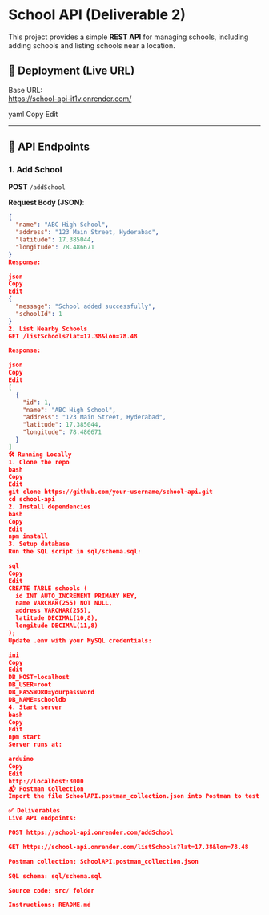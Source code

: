 # School API (Deliverable 2)

This project provides a simple **REST API** for managing schools, including adding schools and listing schools near a location.  

## 🚀 Deployment (Live URL)

Base URL:  
https://school-api-it1v.onrender.com/

yaml
Copy
Edit

---

## 📌 API Endpoints

### 1. Add School
**POST** `/addSchool`

**Request Body (JSON)**:
```json
{
  "name": "ABC High School",
  "address": "123 Main Street, Hyderabad",
  "latitude": 17.385044,
  "longitude": 78.486671
}
Response:

json
Copy
Edit
{
  "message": "School added successfully",
  "schoolId": 1
}
2. List Nearby Schools
GET /listSchools?lat=17.38&lon=78.48

Response:

json
Copy
Edit
[
  {
    "id": 1,
    "name": "ABC High School",
    "address": "123 Main Street, Hyderabad",
    "latitude": 17.385044,
    "longitude": 78.486671
  }
]
🛠️ Running Locally
1. Clone the repo
bash
Copy
Edit
git clone https://github.com/your-username/school-api.git
cd school-api
2. Install dependencies
bash
Copy
Edit
npm install
3. Setup database
Run the SQL script in sql/schema.sql:

sql
Copy
Edit
CREATE TABLE schools (
  id INT AUTO_INCREMENT PRIMARY KEY,
  name VARCHAR(255) NOT NULL,
  address VARCHAR(255),
  latitude DECIMAL(10,8),
  longitude DECIMAL(11,8)
);
Update .env with your MySQL credentials:

ini
Copy
Edit
DB_HOST=localhost
DB_USER=root
DB_PASSWORD=yourpassword
DB_NAME=schooldb
4. Start server
bash
Copy
Edit
npm start
Server runs at:

arduino
Copy
Edit
http://localhost:3000
📬 Postman Collection
Import the file SchoolAPI.postman_collection.json into Postman to test the endpoints easily.

✅ Deliverables
Live API endpoints:

POST https://school-api.onrender.com/addSchool

GET https://school-api.onrender.com/listSchools?lat=17.38&lon=78.48

Postman collection: SchoolAPI.postman_collection.json

SQL schema: sql/schema.sql

Source code: src/ folder

Instructions: README.md
